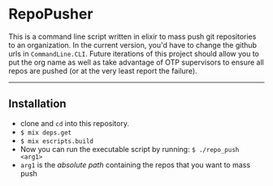 # RepoPusher

This is a command line script written in elixir to mass push git repositories to an organization. In the current version, you'd have to change the github urls in `CommandLine.CLI`. Future iterations of this project should allow you to put the org name as well as take advantage of OTP supervisors to ensure all repos are pushed (or at the very least report the failure).
****

## Installation
* clone and `cd` into this repository.
* `$ mix deps.get`
* `$ mix escripts.build`
* Now you can run the executable script by running: `$ ./repo_push <arg1>`
* `arg1` is the *absolute path* containing the repos that you want to mass push

